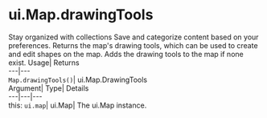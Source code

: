  
#  ui.Map.drawingTools 
Stay organized with collections  Save and categorize content based on your preferences. 
Returns the map's drawing tools, which can be used to create and edit shapes on the map. Adds the drawing tools to the map if none exist. Usage| Returns  
---|---  
`Map.drawingTools()`| ui.Map.DrawingTools  
Argument| Type| Details  
---|---|---  
this: `ui.map`| ui.Map| The ui.Map instance.  
